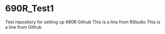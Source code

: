 # 690R_Test1
Test repository for setting up 690R Github
This is a line from RStudio
This is a line from Github
